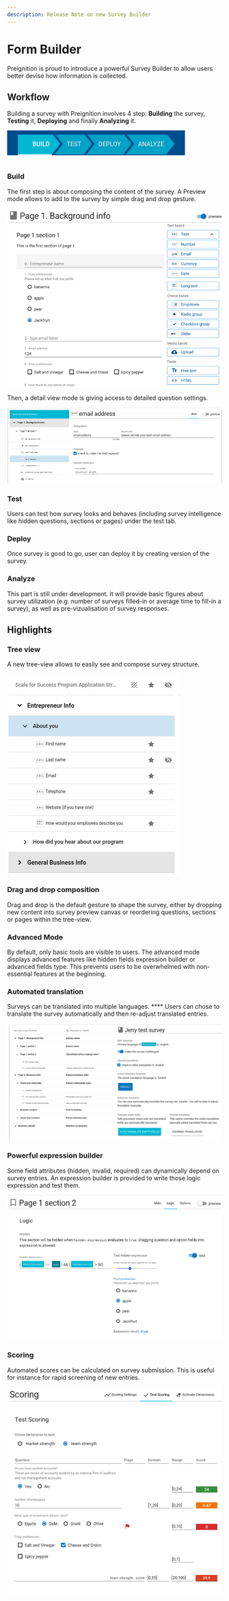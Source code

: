 ```yaml
---
description: Release Note on new Survey Builder
---
```


# Form Builder

Preignition is proud to introduce a powerful Survey Builder to allow users better devise how information is collected.

## Workflow

Building a survey with Preignition involves 4 step: **Building** the survey, **Testing** it, **Deploying** and finally **Analyzing** it.&#x20;

![4 - steps workflow for constructing a survey](<../../.gitbook/assets/image (158).png>)

### Build

The first step is about composing the content of the survey. A Preview mode allows to add to the survey by simple drag and drop gesture. &#x20;

![Build preview mode for adding content](<../../.gitbook/assets/image (160).png>)

Then, a detail view mode is giving access to detailed question settings.

![Detailed view for editing a question](<../../.gitbook/assets/image (161).png>)

### Test

Users can test how survey looks and behaves (including survey intelligence like hidden questions, sections or pages) under the test tab.

### Deploy

Once survey is good to go, user can deploy it by creating version of the survey.&#x20;

### Analyze

This part is still under development. It will provide basic figures about survey utilization (e.g. number of surveys filled-in or average time to fill-in a survey), as well as pre-vizualisation of survey responses.

## Highlights

### Tree view

A new tree-view allows to easily see and compose survey structure.&#x20;

![Builder tree view to picture the structure of the survey](<../../.gitbook/assets/image (159).png>)

### Drag and drop composition

Drag and drop is the default gesture to shape the survey, either by dropping new content into survey preview canvas or reordering questions, sections or pages within the tree-view.&#x20;

### Advanced Mode

By default, only basic tools are visible to users. The advanced mode displays advanced features like hidden fields expression builder or advanced fields type. This prevents users to be overwhelmed with non-essential features at the beginning.

### Automated translation

Surveys can be translated into multiple languages. **** Users can chose to translate the survey automatically and then re-adjust translated entries.

![Translation tools](<../../.gitbook/assets/image (162).png>)

### Powerful expression builder

Some field attributes (hidden, invalid, required) can dynamically depend on survey entries. An expression builder is provided to write those logic expression and test them.&#x20;

![Logic builder for a hidden attribute, along with the expression tester. ](<../../.gitbook/assets/image (163).png>)

### Scoring&#x20;

Automated scores can be calculated on survey submission. This is useful for instance for rapid screening of new entries.&#x20;

![Testing survey scoring for one dimension. Final score is displayed on basis of answers and scoring settings.](<../../.gitbook/assets/image (164).png>)
